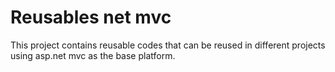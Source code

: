 # Reusables net mvc
This project contains reusable codes that can be reused in different projects using asp.net mvc as the base platform.
